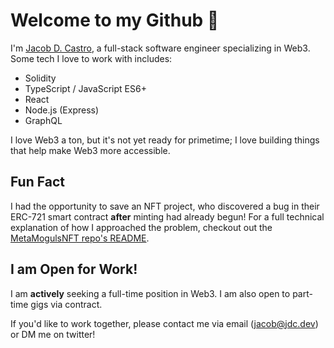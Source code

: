 # Welcome to my Github 🫡

I'm [Jacob D. Castro](https://twitter.com/jacobdcastro), a full-stack software engineer specializing in Web3. Some tech I love to work with includes:

- Solidity
- TypeScript / JavaScript ES6+
- React
- Node.js (Express)
- GraphQL

I love Web3 a ton, but it's not yet ready for primetime; I love building things that help make Web3 more accessible.

## Fun Fact

I had the opportunity to save an NFT project, who discovered a bug in their ERC-721 smart contract **after** minting had already begun! For a full technical explanation of how I approached the problem, checkout out the [MetaMogulsNFT repo's README](https://github.com/jacobdcastro/MetaMogulsNFT/).

## I am Open for Work!

I am **actively** seeking a full-time position in Web3. I am also open to part-time gigs via contract.

If you'd like to work together, please contact me via email (jacob@jdc.dev) or DM me on twitter!
